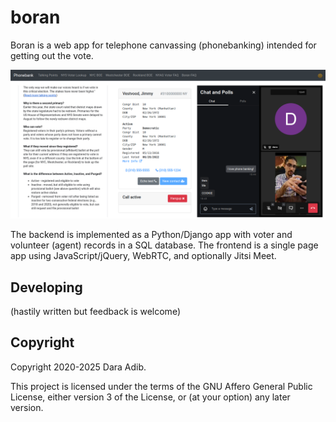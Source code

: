 # boran

Boran is a web app for telephone canvassing (phonebanking) intended for getting out the vote.

![boran screenshot](static/boran-screenshot.png)

The backend is implemented as a Python/Django app with voter and volunteer (agent) records in a SQL database.
The frontend is a single page app using JavaScript/jQuery, WebRTC, and optionally Jitsi Meet.

## Developing

(hastily written but feedback is welcome)

## Copyright

Copyright 2020-2025 Dara Adib.

This project is licensed under the terms of the GNU Affero General Public License, either version 3 of the License, or (at your option) any later version.
